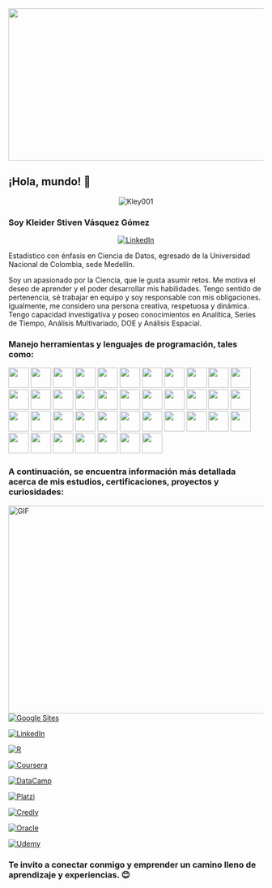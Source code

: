 <img align="center" src = "https://statistics.mandela.ac.za/statistics/media/Store/images/Home2022/1170x300-Pixles2.jpg" width="1000" height="300" />

## ¡Hola, mundo! 👋

<p align="center"> <img src="https://komarev.com/ghpvc/?username=Kley001&style=plastic&color=blueviolet" alt="Kley001" /> </p>

### Soy Kleider Stiven Vásquez Gómez 

<p align="center">
	<a href="https://www.linkedin.com/in/kleider-vasquez"><img alt="LinkedIn" src="https://img.shields.io/static/v1?style=for-the-badge&message=LinkedIn&color=blue&logo=LinkedIn&logoColor=F&label="></a>
</p>

Estadístico con énfasis en Ciencia de Datos, egresado de la Universidad Nacional de Colombia, sede Medellín.

Soy un apasionado por la Ciencia, que le gusta asumir retos. Me motiva el deseo de aprender y el poder desarrollar mis habilidades. Tengo sentido de pertenencia, sé trabajar en equipo y soy responsable con mis obligaciones. Igualmente, me considero una persona creativa, respetuosa y dinámica. Tengo capacidad investigativa y poseo conocimientos en Analítica, Series de Tiempo, Análisis Multivariado, DOE y Análisis Espacial.

<h3 align = "left"> Manejo herramientas y lenguajes de programación, tales como: </h3>

<code><img height="40" src="https://www.drugis.org/images/r-packages/rlogo.png"></code>
<code><img height="40" src="https://www.pngitem.com/pimgs/m/234-2349830_r-studio-icon-png-transparent-png.png"></code>
<code><img height="40" src="https://cdn.inflearn.com/wp-content/uploads/rshiny1.jpg"></code>
<code><img height="40" src="https://pkgs.rstudio.com/rmarkdown/reference/figures/logo.png"></code>
<code><img height="40" src="https://i.stack.imgur.com/AarYf.png"></code>
<code><img height="40" src="https://cdn.icon-icons.com/icons2/2699/PNG/512/sas_logo_icon_170762.png"></code>
<code><img height="40" src="https://w7.pngwing.com/pngs/105/17/png-transparent-microsoft-azure-sql-database-microsoft-sql-server-cloud-computing-blue-text-logo.png"></code>
<code><img height="40" src="https://cdn.icon-icons.com/icons2/2699/PNG/512/mysql_horizontal_logo_icon_170929.png"></code>
<code><img height="40" src="https://static.vecteezy.com/system/resources/previews/022/100/658/non_2x/microsoft-excel-logo-transparent-free-png.png"></code>
<code><img height="40" src="https://b.thumbs.redditmedia.com/SjwZrcU0ECBPeeThegQDWVqTRPd_JQPJ-AKO2MAk7Us.png"></code>
<code><img height="40" src="https://1000marcas.net/wp-content/uploads/2020/11/Python-logo.jpg"></code>
<code><img height="40" src="https://1000logos.net/wp-content/uploads/2022/08/Microsoft-Power-BI-Logo-2016.png"></code>
<code><img height="40" src="https://www.studiocappello.it/cms2018/wp-content/uploads/2022/12/Fe2aJegXEAIwDBt.webp"></code>
<code><img height="40" src="https://www.mdmarketingdigital.com/blog/wp-content/uploads/2019/06/Data-Studio-Stats-1200x700.png"></code>
<code><img height="40" src="https://ta-relay-public-files-prod.s3.us-east-2.amazonaws.com/icp/product_images/6cef13333451c8d2dfcf0e4aee4029c5.png"></code>
<code><img height="40" src="https://www.mathworks.com/help/examples/matlab/win64/MatlabLogoExample_08.png"></code>
<code><img height="40" src="https://www.wolfram.com/events/mathematica-sessions-university-of-southampton-2018/img/spikey.png"></code>
<code><img height="40" src="https://companieslogo.com/img/orig/ORCL-d5a587ae.png?t=1633210264"></code>
<code><img height="40" src="https://cdn-icons-png.flaticon.com/256/226/226777.png"></code>
<code><img height="40" src="https://1.bp.blogspot.com/-awe_n8GzWuc/WAUAARQ2aiI/AAAAAAAADAA/3Q5xv3tCz00W_KoS-BiJgoNIMiLOt7L6QCLcB/s1600/popplet_logo-150x150.png"></code>
<code><img height="40" src="https://www.g-talent.net/cdn/shop/articles/que-es-typescript-1658755532025_47a3ff42-50f3-4968-a9ed-6cca8e24185a.jpg?v=1675279891"></code>
<code><img height="40" src="https://seeklogo.com/images/A/azure-machine-learning-service-logo-445C459FD8-seeklogo.com.png"></code>
<code><img height="40" src="https://cdn-icons-png.flaticon.com/512/25/25231.png"></code>
<code><img height="40" src="https://1000marcas.net/wp-content/uploads/2020/01/Canva-logo.png"></code>
<code><img height="40" src="https://www.coriaweb.hosting/wp-content/uploads/2017/06/hootsuitehorizontalblack_3x2.jpg"></code>
<code><img height="40" src="https://cdn.analyticsvidhya.com/wp-content/uploads/2018/02/pytorch-logo-flat-300x210.png"></code>
<code><img height="40" src="https://www.metaltoad.com/sites/default/files/styles/large_personal_photo_870x500_/public/2020-05/aws-logo-blog-header.png?itok=t4o3meiH"></code>
<code><img height="40" src="https://upload.wikimedia.org/wikipedia/commons/thumb/2/20/WordPress_logo.svg/2560px-WordPress_logo.svg.png"></code>
<code><img height="40" src="https://w7.pngwing.com/pngs/390/229/png-transparent-logo-html5-brand-design-text-logo-number.png"></code>
<code><img height="40" src="https://upload.wikimedia.org/wikipedia/commons/8/85/Scala_logo.png"></code>
<code><img height="40" src="https://neilpatel.com/wp-content/uploads/2017/08/googleanalytics.png"></code>
<code><img height="40" src="https://diocesanos.es/blogs/equipotic/wp-content/uploads/sites/2/2015/01/i.png"></code>
<code><img height="40" src="https://licendi.com/media/wysiwyg/Power_Automate_de_Microsoft_365.png"></code>
<code><img height="40" src="https://www.kommo.com/static/images/pages/integrations/logo/zapier.png"></code>
<code><img height="40" src="https://upload.wikimedia.org/wikipedia/commons/thumb/6/64/SketchUp_logo.svg/2560px-SketchUp_logo.svg.png"></code>
<code><img height="40" src="https://www.vectorlogo.zone/logos/atlassian_jira/atlassian_jira-ar21.png"></code>
<code><img height="40" src="https://e7.pngegg.com/pngimages/559/629/png-clipart-logo-sap-erp-sap-se-enterprise-resource-planning-organization-erp-icon-blue-text.png"></code>
<code><img height="40" src="https://encrypted-tbn0.gstatic.com/images?q=tbn:ANd9GcSE4xo2cq28cbiSLVJW42FZ5sQ5IZ7nOBGb0g&usqp=CAU"></code>
<code><img height="40" src="https://createdevelopmentnote.com/wp-content/uploads/2022/09/sourcetree_log.png"></code>
<code><img height="40" src="https://programacion.net/files/new/new_02243_.png"></code>

<h3 align = "left"> A continuación, se encuentra información más detallada acerca de mis estudios, certificaciones, proyectos y curiosidades: </h3>

  <img align="right" alt="GIF" src="https://media1.giphy.com/media/v1.Y2lkPTc5MGI3NjExaHo0dGh2NjB2NzU4Ym43cWJqOWdqNmU0Zmw0ODJocDBtdGxpaXN3NSZlcD12MV9pbnRlcm5hbF9naWZfYnlfaWQmY3Q9Zw/qgQUggAC3Pfv687qPC/giphy.gif" width="720" height="410" />

<p align = "left">
    <a href="https://sites.google.com/view/kleidervasquez/" target+"_blank" ><img alt="Google Sites" src="https://img.shields.io/static/v1?style=for-the-badge&message=Sites&color=black&logo=Google&logoColor=F&label=">
  </a>  
</p>  

<p align = "left">
  <a href="https://www.linkedin.com/in/kleider-vasquez" target+"_blank" ><img alt="LinkedIn" src="https://img.shields.io/static/v1?style=for-the-badge&message=LinkedIn&color=blue&logo=LinkedIn&logoColor=F&label=">
  </a>
</p>  

<p align = "left">
    <a href="https://rpubs.com/Kleider_V" target+"_blank" ><img alt="R" src="https://img.shields.io/static/v1?style=for-the-badge&message=RPubs&color=black&logo=R&logoColor=blue&label=">
  </a>  
</p>  

<p align = "left">
    <a href="https://www.coursera.org/user/284c855ee650e9bf14fff03791372bb6" target+"_blank" ><img alt="Coursera" src="https://img.shields.io/static/v1?style=for-the-badge&message=Coursera&color=darkblue&logo=Coursera&logoColor=F&label=">
  </a>  
</p>  

<p align = "left">
    <a href="https://www.datacamp.com/portfolio/Kleider" target+"_blank" ><img alt="DataCamp" src="https://img.shields.io/static/v1?style=for-the-badge&message=DataCamp&color=black&logo=DataCamp&logoColor=green&label=">
  </a>  
</p>  

<p align = "left">
    <a href="https://platzi.com/p/Kleider/" target+"_blank" ><img alt="Platzi" src="https://img.shields.io/static/v1?style=for-the-badge&message=Platzi&color=darkblue&logo=Platzi&logoColor=F&label=">
  </a>  
</p>  

<p align = "left">
    <a href="https://www.credly.com/users/kleider-stiven-vasquez-gomez/badges" target+"_blank" ><img alt="Credly" src="https://img.shields.io/static/v1?style=for-the-badge&message=Credly&color=black&logo=Credly&logoColor=orange&label=">
  </a>  
</p>  

<p align = "left">
    <a href="https://catalog-education.oracle.com/pls/certview/sharebadge?id=E26042D7EEFB82EAB884C87E640EEF7A4534D2D5FCD68D65945636FAC89B30CB" target+"_blank" ><img alt="Oracle" src="https://img.shields.io/static/v1?style=for-the-badge&message=Oracle&color=orange&logo=Oracle&logoColor=F&label=">
  </a>  
</p> 

<p align = "left">
    <a href="https://www.udemy.com/certificate/UC-aec79113-de9b-419c-9e32-54669a2410c8/" target+"_blank" ><img alt="Udemy" src="https://img.shields.io/static/v1?style=for-the-badge&message=Udemy&color=black&logo=Udemy&logoColor=F&label=">
  </a>  
</p>  

<h3 align = "left"> Te invito a conectar conmigo y emprender un camino lleno de aprendizaje y experiencias. 😊 </h3>

